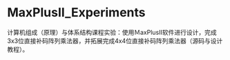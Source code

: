 # MaxPlusII_Experiments
计算机组成（原理）与体系结构课程实验：使用ＭaxPlusII软件进行设计，完成3x3位直接补码阵列乘法器，并拓展完成4x4位直接补码阵列乘法器（源码与设计教程）。
